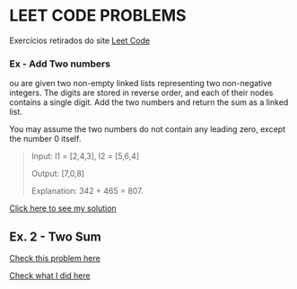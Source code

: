 # LEET CODE PROBLEMS
Exercícios retirados do site [Leet Code](https://leetcode.com/)
### Ex - Add Two numbers
ou are given two non-empty linked lists representing two non-negative integers. The digits are stored in reverse order, and each of their nodes contains a single digit. Add the two numbers and return the sum as a linked list.

You may assume the two numbers do not contain any leading zero, except the number 0 itself.

>Input: l1 = [2,4,3], l2 = [5,6,4]
>
>Output: [7,0,8]
>
>Explanation: 342 + 465 = 807.

[Click here to see my solution](add-two-numbers.js)

## Ex. 2 - Two Sum

[Check this problem here](https://leetcode.com/problems/two-sum/)

[Check what I did here](twoSum.js)